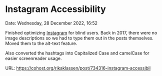 # Instagram Accessibility

Date: Wednesday, 28 December 2022, 16:52

Finished optimizing [Instagram](https://www.instagram.com/rikaklassen/) for blind users. Back in 2017, there were no image descriptions so we had to type them out in the posts themselves. Moved them to the alt-text feature.

Also converted the hashtags into Capitalized Case and camelCase for easier screenreader usage.

URL: https://cohost.org/rikaklassen/post/734316-instagram-accessibil
